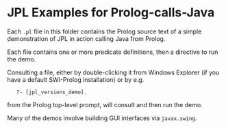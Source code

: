 # JPL Examples for Prolog-calls-Java

Each `.pl` file in this folder contains the Prolog source text of a simple demonstration of JPL in action calling Java from Prolog.

Each file contains one or more predicate definitions, then a directive to run the demo.

Consulting a file, either by double-clicking it from Windows Explorer (if you have a default SWI-Prolog installation) or by e.g.

```
   ?- [jpl_versions_demo].
```

from the Prolog top-level prompt, will consult and then run the demo.

Many of the demos involve building GUI interfaces via `javax.swing`. 
